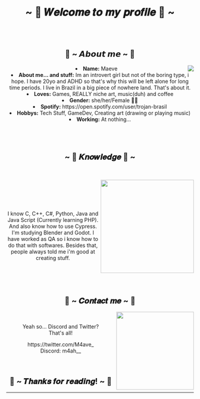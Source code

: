 <body>
  <center>
<h1 align="center">~ 💖 𝑾𝒆𝒍𝒄𝒐𝒎𝒆 𝒕𝒐 𝒎𝒚 𝒑𝒓𝒐𝒇𝒊𝒍𝒆 💖 ~</h1>
<br>
<div align="center">
  </a>
    <br>
</div>
    <div align="center">
      </div>
<div>
<h2 align="center"> 🦊 ~ 𝘼𝙗𝙤𝙪𝙩 𝙢𝙚 ~ 🦊 </h2>
  <div align="center">
<img src="https://i.pinimg.com/564x/38/7b/d0/387bd0d7e9de928ec97312239cfb7a6e.jpg" align="right">
  </div>
<li>
 <b>Name:</b> Maeve
</li>
<li>
 <b>About me... and stuff:</b> Im an introvert girl but not of the boring type, i hope. I have 20yo and ADHD so that's why this will be left alone for long time periods. I live in Brazil in a big piece of nowhere land. That's about it.
</li>
<li>
<b>Loves:</b> Games, REALLY niche art, music(duh) and coffee
</li>
<li>
<b>Gender:</b> she/her/Female 🏳️‍⚧️
</li>
<li>
<b>Spotify:</b> https://open.spotify.com/user/trojan-brasil
</li>
<li>
<b>Hobbys:</b> Tech Stuff, GameDev, Creating art (drawing or playing music)
</li>
<li>
<b>Working:</b> At nothing...
</li>
<br><br><br>
</div>
<div>
<h2 align="center">            ~ 📇 𝑲𝒏𝒐𝒘𝒍𝒆𝒅𝒈𝒆 📇 ~</h2>
 <br>
<p>
  <div align="center">
<img src="https://i.pinimg.com/originals/ae/3e/e6/ae3ee6aeff485a5f775598146e48a6ad.gif" height="250" align="right">
  </div>
</div>
<div>
  <br>
<p align="center">
  <br><br><br>
  I know C, C++, C#, Python, Java and Java Script (Currently learning PHP). And also know how to use Cypress. I'm studying Blender and Godot. I have worked as QA so i know how to do that with softwares. Besides that, people always told me i'm good at creating stuff.
  <br><br><br>
</p>
<br>
<h2 align="center">           📝 ~ 𝑪𝒐𝒏𝒕𝒂𝒄𝒕 𝒎𝒆 ~ 📝</h2>
  <div align="center">
<img src="https://i.pinimg.com/564x/e7/74/71/e77471a9e66a9dbd62f3992d5385ba8a.jpg" align="right"  height="208.5px">
  </div>
<br>
<p align="center"> Yeah so... Discord and Twitter?<br>
That's all!</p>
<p align="center">https://twitter.com/M4ave_ <br> Discord: m4ah__</p>
</div>
<br>
<div>
<h2 align="center">💖 ~ 𝑻𝒉𝒂𝒏𝒌𝒔 𝒇𝒐𝒓 𝒓𝒆𝒂𝒅𝒊𝒏𝒈! ~ 💖</h2>
<div align="center">
<!--<img src=""> -->
</div>
<hr>
</div>
</div>
    </center>
</body>
